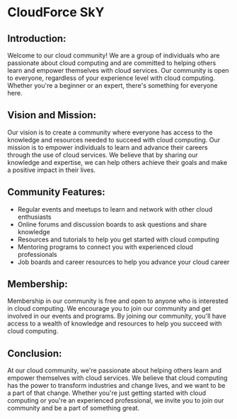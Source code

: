 # CloudForce SkY 

## Introduction:
Welcome to our cloud community! We are a group of individuals who are passionate about cloud computing and are committed to helping others learn and empower themselves with cloud services. Our community is open to everyone, regardless of your experience level with cloud computing. Whether you're a beginner or an expert, there's something for everyone here.

## Vision and Mission:
Our vision is to create a community where everyone has access to the knowledge and resources needed to succeed with cloud computing. Our mission is to empower individuals to learn and advance their careers through the use of cloud services. We believe that by sharing our knowledge and expertise, we can help others achieve their goals and make a positive impact in their lives.

## Community Features:
- Regular events and meetups to learn and network with other cloud enthusiasts
- Online forums and discussion boards to ask questions and share knowledge
- Resources and tutorials to help you get started with cloud computing
- Mentoring programs to connect you with experienced cloud professionals
- Job boards and career resources to help you advance your cloud career

## Membership:
Membership in our community is free and open to anyone who is interested in cloud computing. We encourage you to join our community and get involved in our events and programs. By joining our community, you'll have access to a wealth of knowledge and resources to help you succeed with cloud computing.

## Conclusion:
At our cloud community, we're passionate about helping others learn and empower themselves with cloud services. We believe that cloud computing has the power to transform industries and change lives, and we want to be a part of that change. Whether you're just getting started with cloud computing or you're an experienced professional, we invite you to join our community and be a part of something great.